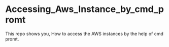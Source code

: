 # Accessing_Aws_Instance_by_cmd_promt
This repo shows you, How to access the AWS instances by the help of cmd promt.
